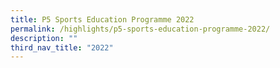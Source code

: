 ```yaml
---
title: P5 Sports Education Programme 2022
permalink: /highlights/p5-sports-education-programme-2022/
description: ""
third_nav_title: "2022"
---
```


